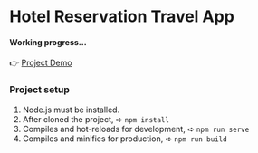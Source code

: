 # Hotel Reservation Travel App

#### Working progress...

👉 [Project Demo](https://hotel-reservation-travel-app.netlify.app/)

### Project setup

1. Node.js must be installed.
2. After cloned the project, ➪ `npm install`
3. Compiles and hot-reloads for development, ➪ `npm run serve`
4. Compiles and minifies for production, ➪ `npm run build`
